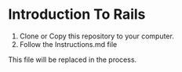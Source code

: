 # Introduction To Rails

1. Clone or Copy this repository to your computer.
2. Follow the Instructions.md file

This file will be replaced in the process.